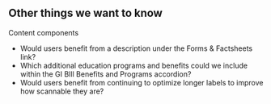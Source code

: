 ## Other things we want to know

Content components
* Would users benefit from a description under the Forms & Factsheets link?
* Which additional education programs and benefits could we include within the GI BIll Benefits and Programs accordion?
* Would users benefit from continuing to optimize longer labels to improve how scannable they are?
